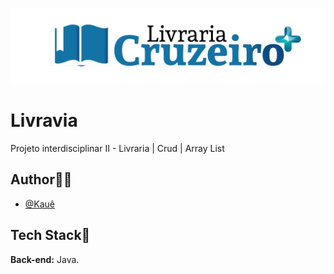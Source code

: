 ![Logo](logo.png)
# Livravia 


Projeto interdisciplinar II - Livraria | Crud | Array List


## Author🙋‍♂️
- [@Kauê](https://github.com/KaueLoviz)

 
## Tech Stack📝
**Back-end:** Java.
